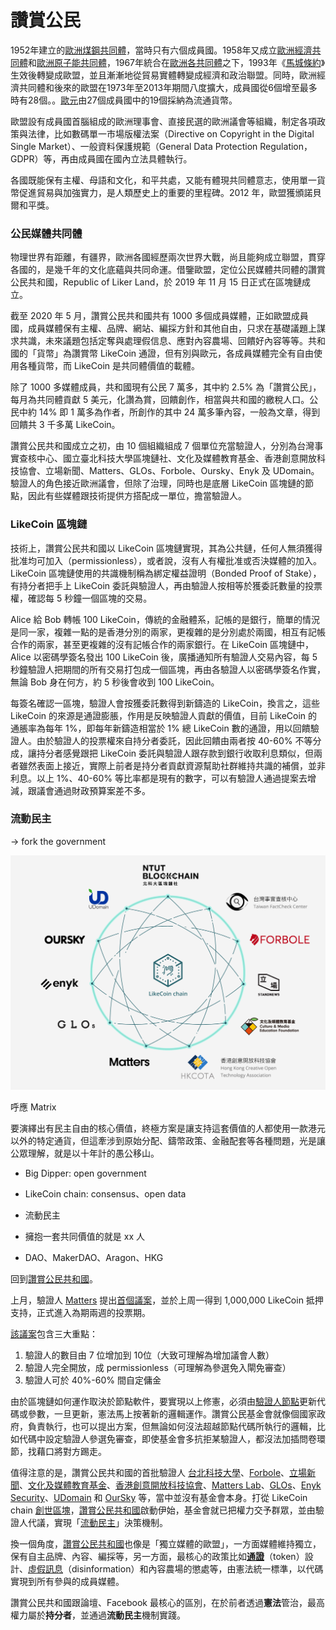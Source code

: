 # 讚賞公民

1952年建立的[歐洲煤鋼共同體](https://zh.wikipedia.org/wiki/%E6%AC%A7%E6%B4%B2%E7%85%A4%E9%92%A2%E5%85%B1%E5%90%8C%E4%BD%93)，當時只有六個成員國。1958年又成立[歐洲經濟共同體](https://zh.wikipedia.org/wiki/%E6%AD%90%E6%B4%B2%E7%B6%93%E6%BF%9F%E5%85%B1%E5%90%8C%E9%AB%94)和[歐洲原子能共同體](https://zh.wikipedia.org/wiki/%E6%AD%90%E6%B4%B2%E5%8E%9F%E5%AD%90%E8%83%BD%E5%85%B1%E5%90%8C%E9%AB%94)，1967年統合在[歐洲各共同體](https://zh.wikipedia.org/wiki/%E6%AC%A7%E6%B4%B2%E5%90%84%E5%85%B1%E5%90%8C%E4%BD%93)之下，1993年《[馬城條約](https://zh.wikipedia.org/wiki/%E9%A9%AC%E6%96%AF%E7%89%B9%E9%87%8C%E8%B5%AB%E7%89%B9%E6%9D%A1%E7%BA%A6)》生效後轉變成歐盟，並且漸漸地從貿易實體轉變成經濟和政治聯盟。同時，歐洲經濟共同體和後來的歐盟在1973年至2013年期間八度擴大，成員國從6個增至最多時有28個。。[歐元](https://zh.wikipedia.org/wiki/%E6%AD%90%E5%85%83)由27個成員國中的19個採納為流通貨幣。

歐盟設有成員國首腦組成的歐洲理事會、直接民選的歐洲議會等組織，制定各項政策與法律，比如數碼單一市場版權法案（Directive on Copyright in the Digital Single Market）、一般資料保護規範（General Data Protection Regulation，GDPR）等，再由成員國在國內立法具體執行。

各國既能保有主權、母語和文化，和平共處，又能有體現共同體意志，使用單一貨幣促進貿易與加強實力，是人類歷史上的重要的里程碑。2012 年，歐盟獲頒諾貝爾和平獎。

### 公民媒體共同體

物理世界有距離，有疆界，歐洲各國經歷兩次世界大戰，尚且能夠成立聯盟，貫穿各國的，是幾千年的文化底蘊與共同命運。借鑒歐盟，定位公民媒體共同體的讚賞公民共和國，Republic of Liker Land，於 2019 年 11 月 15 日正式在區塊鏈成立。

截至 2020 年 5 月，讚賞公民共和國共有 1000 多個成員媒體，正如歐盟成員國，成員媒體保有主權、品牌、網站、編採方針和其他自由，只求在基礎議題上謀求共識，未來議題包括定奪與處理假信息、應對內容農場、回饋好內容等等。共和國的「貨幣」為讚賞幣 LikeCoin 通證，但有別與歐元，各成員媒體完全有自由使用各種貨幣，而 LikeCoin 是共同體價值的載體。

除了 1000 多媒體成員，共和國現有公民 7 萬多，其中約 2.5% 為「讚賞公民」，每月為共同體貢獻 5 美元，化讚為賞，回饋創作，相當與共和國的繳稅人口。公民中約 14% 即 1 萬多為作者，所創作的其中 24 萬多筆內容，一般為文章，得到回饋共 3 千多萬 LikeCoin。

讚賞公民共和國成立之初，由 10 個組織組成 7 個單位充當驗證人，分別為台灣事實查核中心、國立臺北科技大學區塊鏈社、文化及媒體教育基金、香港創意開放科技協會、立場新聞、Matters、GLOs、Forbole、Oursky、Enyk 及 UDomain。驗證人的角色接近歐洲議會，但除了治理，同時也是底層 LikeCoin 區塊鏈的節點，因此有些媒體跟技術提供方搭配成一單位，擔當驗證人。

### LikeCoin 區塊鏈

技術上，讚賞公民共和國以 LikeCoin 區塊鏈實現，其為公共鏈，任何人無須獲得批准均可加入（permissionless），或者說，沒有人有權批准或否決媒體的加入。LikeCoin 區塊鏈使用的共識機制稱為綁定權益證明（Bonded Proof of Stake），有持分者把手上 LikeCoin 委託與驗證人，再由驗證人按相等於獲委託數量的投票權，確認每 5 秒鐘一個區塊的交易。

Alice 給 Bob 轉帳 100 LikeCoin，傳統的金融體系，記帳的是銀行，簡單的情況是同一家，複雜一點的是香港分別的兩家，更複雜的是分別處於兩國，相互有記帳合作的兩家，甚至更複雜的沒有記帳合作的兩家銀行。在 LikeCoin 區塊鏈中，Alice 以密碼學簽名發出 100 LikeCoin 後，廣播通知所有驗證人交易內容，每 5 秒鐘驗證人把期間的所有交易打包成一個區塊，再由各驗證人以密碼學簽名作實，無論 Bob 身在何方，約 5 秒後會收到 100 LikeCoin。

每簽名確認一區塊，驗證人會按獲委託數得到新鑄造的 LikeCoin，換言之，這些 LikeCoin 的來源是通證膨脹，作用是反映驗證人貢獻的價值，目前 LikeCoin 的通脹率為每年 1%，即每年新鑄造相當於 1% 總 LikeCoin 數的通證，用以回饋驗證人。由於驗證人的投票權來自持分者委託，因此回饋由兩者按 40-60% 不等分成，讓持分者感覺跟把 LikeCoin 委託與驗證人跟存款到銀行收取利息類似，但兩者雖然表面上接近，實際上前者是持分者貢獻資源幫助社群維持共識的補償，並非利息。以上 1%、40-60% 等比率都是現有的數字，可以有驗證人通過提案去增減，跟議會通過財政預算案差不多。

### 流動民主

-&gt; fork the government





![](../.gitbook/assets/likecoin_ad70_validators-01.png)



呼應 Matrix

要演繹出有民主自由的核心價值，終極方案是讓支持這套價值的人都使用一款港元以外的特定通貨，但這牽涉到原始分配、鑄幣政策、金融配套等各種問題，光是讓公眾理解，就是以十年計的愚公移山。





* Big Dipper: open government
* LikeCoin chain: consensus、open data
* 流動民主





* 擁抱一套共同價值的就是 xx 人
* DAO、MakerDAO、Aragon、HKG

回到[讚賞公民共和國](https://matters.news/@ckxpress/%E7%AD%94%E5%AE%A2%E5%95%8F-%E8%AE%9A%E8%B3%9E%E5%85%AC%E6%B0%91%E5%85%B1%E5%92%8C%E5%9C%8B%E8%B7%9F%E4%B8%80%E8%88%AC%E7%B6%B2%E4%B8%8A%E7%A4%BE%E7%BE%A4%E6%9C%89%E4%BD%95%E5%8D%80%E5%88%A5-bafyreicvbe6hrhki4oz3vlwn4xvsz5urdexklzcqztcwetug5rrg3zjhdq)。

上月，驗證人 [Matters](https://matters.news/) 提出[首個議案](https://likecoin.bigdipper.live/proposals/1)，並於上周一得到 1,000,000 LikeCoin 抵押支持，正式進入為期兩週的投票期。

[該議案](https://likecoin.bigdipper.live/proposals/1)包含三大重點：

1. 驗證人的數目由 7 位增加到 10位（大致可理解為增加議會人數）
2. 驗證人完全開放，成 permissionless（可理解為參選免入閘免審查）
3. 驗證人可於 40%-60% 間自定傭金

由於區塊鏈如何運作取決於節點軟件，要實現以上修憲，必須由[驗證人節點](https://github.com/likecoin/likecoin-chain)更新代碼或參數，一旦更新，憲法馬上按著新的邏輯運作。讚賞公民基金會就像個國家政府，負責執行，也可以提出方案，但無論如何沒法超越節點代碼所執行的邏輯，比如代碼中設定驗證人參選免審查，即使基金會多抗拒某驗證人，都沒法加插問卷環節，找藉口將對方踢走。

值得注意的是，讚賞公民共和國的首批驗證人 [台北科技大學](https://www.ntut.edu.tw/)、[Forbole](https://www.forbole.com/)、[立場新聞](https://thestandnews.com/)、[文化及媒體教育基金](https://www.cmef.org.hk/eng)、[香港創意開放科技協會](https://cota.hk/)、[Matters Lab](https://matters.news/)、[GLOs](https://www.glos.world/)、[Enyk Security](https://enyk.io/)、[UDomain](https://www.udomain.com/) 和 [OurSky](https://oursky.com/) 等，當中並沒有基金會本身。打從 LikeCoin chain [創世區塊](https://medium.com/likecoin/genesis-republic-of-liker-land-3903bd4d3bc6)，[讚賞公民共和國](https://matters.news/@ckxpress/%E7%AD%94%E5%AE%A2%E5%95%8F-%E8%AE%9A%E8%B3%9E%E5%85%AC%E6%B0%91%E5%85%B1%E5%92%8C%E5%9C%8B%E8%B7%9F%E4%B8%80%E8%88%AC%E7%B6%B2%E4%B8%8A%E7%A4%BE%E7%BE%A4%E6%9C%89%E4%BD%95%E5%8D%80%E5%88%A5-bafyreicvbe6hrhki4oz3vlwn4xvsz5urdexklzcqztcwetug5rrg3zjhdq)啟動伊始，基金會就已把權力交予群眾，並由驗證人代議，實現「[流動民主](https://matters.news/@edmond/%E6%B0%91%E4%B8%BB-1-0-%E5%88%B0-3-0-%E6%B5%81%E5%8B%95%E6%B0%91%E4%B8%BB-zdpuB2u9ZnKdsWz7eTfXHNyesgX1oqmpcymFrXZBb3Y7j23oa)」決策機制。

換一個角度，[讚賞公民共和國](https://matters.news/@ckxpress/%E7%AD%94%E5%AE%A2%E5%95%8F-%E8%AE%9A%E8%B3%9E%E5%85%AC%E6%B0%91%E5%85%B1%E5%92%8C%E5%9C%8B%E8%B7%9F%E4%B8%80%E8%88%AC%E7%B6%B2%E4%B8%8A%E7%A4%BE%E7%BE%A4%E6%9C%89%E4%BD%95%E5%8D%80%E5%88%A5-bafyreicvbe6hrhki4oz3vlwn4xvsz5urdexklzcqztcwetug5rrg3zjhdq)也像是「獨立媒體的歐盟」，一方面媒體維持獨立，保有自主品牌、內容、編採等，另一方面，最核心的政策比如[**通證**](https://matters.news/@ckxpress/%E6%BC%82%E6%B5%81%E6%95%99%E5%AE%A4-ii-%E5%BE%9E%E5%83%B9%E5%80%BC%E5%88%B0%E5%83%B9%E6%A0%BC-zdpuAshJFdgUT9TC1NSY3F7CF8LYJZdneebJx21tgB34TTXAX)（token）設計、[虛假訊息](https://matters.news/@ckxpress/%E9%80%99%E6%98%AF%E4%BF%A1%E6%81%AF%E6%9C%80%E8%B1%90%E5%AF%8C%E7%9A%84%E5%B9%B4%E4%BB%A3-%E9%80%99%E6%98%AF%E4%BF%A1%E6%81%AF%E6%9C%80%E8%99%9B%E5%81%87%E7%9A%84%E5%B9%B4%E4%BB%A3-zdpuAmfRbUp6FZVbEKrT3pZZX4ztR1ek5DBTGfvSNnZuu8Ryy)（disinformation）和內容農場的懲處等，由憲法統一標準，以代碼實現到所有參與的成員媒體。

讚賞公民共和國跟論壇、Facebook 最核心的區別，在於前者透過**憲法**管治，最高權力屬於**持分者**，並通過**流動民主**機制實踐。



